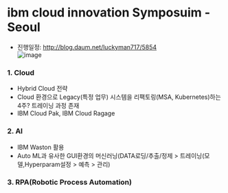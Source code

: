 # ibm cloud innovation Symposuim - Seoul

- 진행일정: http://blog.daum.net/luckyman717/5854  
![image](https://user-images.githubusercontent.com/45334819/68982956-4700e880-084c-11ea-8a97-76a59e129267.png)  

### 1. Cloud
- Hybrid Cloud 전략  
- Cloud 환경으로 Legacy(특정 업무) 시스템을 리팩토링(MSA, Kubernetes)하는 4주? 트레이닝 과정 존재  
- IBM Cloud Pak, IBM Cloud Ragage

### 2. AI
- IBM Waston 활용  
- Auto ML과 유사한 GUI환경의 머신러닝(DATA로딩/추출/정제 > 트레이닝(모델,Hyperparam설정 > 예측 > 관리)  

### 3. RPA(Robotic Process Automation)  
